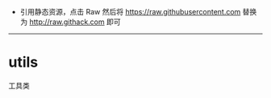 - 引用静态资源，点击 Raw 然后将 https://raw.githubusercontent.com 替换为 http://raw.githack.com 即可
***
# utils
工具类

